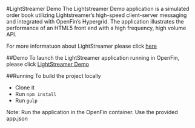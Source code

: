 #LightStreamer Demo
The Lightstreamer Demo application is a simulated order book utilizing Lightstreamer’s high-speed client-server messaging and integrated with OpenFin’s Hypergrid. The application illustrates the performance of an HTML5 front end with a high frequency, high volume API.

For more informatuon about LightStreamer please click [here](https://www.lightstreamer.com/)

##Demo
To launch the LightStreamer application running in OpenFin, please click [LightStreamer Demo](https://dl.openfin.co/services/download?fileName=lightstreamer-demo&config=http://openfin.github.io/openfin-lightstreamer-demo/build/app.json)

##Running 
To build the project locally
* Clone it 
* Run `npm install` 
* Run `gulp` 

Note: Run the application in the OpenFin container. Use the provided app.json
